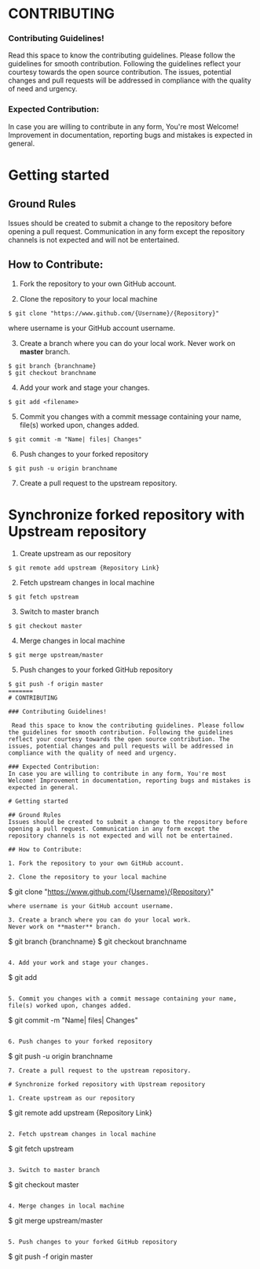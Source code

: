 
# CONTRIBUTING

### Contributing Guidelines!

 Read this space to know the contributing guidelines. Please follow the guidelines for smooth contribution. Following the guidelines reflect your courtesy towards the open source contribution. The issues, potential changes and pull requests will be addressed in compliance with the quality of need and urgency.  

### Expected Contribution:
In case you are willing to contribute in any form, You're most Welcome! Improvement in documentation, reporting bugs and mistakes is expected in general.

# Getting started

## Ground Rules
Issues should be created to submit a change to the repository before opening a pull request. Communication in any form except the repository channels is not expected and will not be entertained.

## How to Contribute:

1. Fork the repository to your own GitHub account.

2. Clone the repository to your local machine
```
$ git clone "https://www.github.com/{Username}/{Repository}"
```
where username is your GitHub account username.

3. Create a branch where you can do your local work.
Never work on **master** branch.
```
$ git branch {branchname}
$ git checkout branchname
```

4. Add your work and stage your changes.
```
$ git add <filename>
```

5. Commit you changes with a commit message containing your name, file(s) worked upon, changes added.
```
$ git commit -m "Name| files| Changes"
```

6. Push changes to your forked repository
```
$ git push -u origin branchname
```
7. Create a pull request to the upstream repository.

# Synchronize forked repository with Upstream repository

1. Create upstream as our repository
```
$ git remote add upstream {Repository Link}
```

2. Fetch upstream changes in local machine
```
$ git fetch upstream
```

3. Switch to master branch
```
$ git checkout master
```

4. Merge changes in local machine
```
$ git merge upstream/master
```

5. Push changes to your forked GitHub repository
```
$ git push -f origin master
=======
# CONTRIBUTING

### Contributing Guidelines!

 Read this space to know the contributing guidelines. Please follow the guidelines for smooth contribution. Following the guidelines reflect your courtesy towards the open source contribution. The issues, potential changes and pull requests will be addressed in compliance with the quality of need and urgency.  

### Expected Contribution:
In case you are willing to contribute in any form, You're most Welcome! Improvement in documentation, reporting bugs and mistakes is expected in general.

# Getting started

## Ground Rules
Issues should be created to submit a change to the repository before opening a pull request. Communication in any form except the repository channels is not expected and will not be entertained.

## How to Contribute:

1. Fork the repository to your own GitHub account.

2. Clone the repository to your local machine
```
$ git clone "https://www.github.com/{Username}/{Repository}"
```
where username is your GitHub account username.

3. Create a branch where you can do your local work.
Never work on **master** branch.
```
$ git branch {branchname}
$ git checkout branchname
```

4. Add your work and stage your changes.
```
$ git add <filename>
```

5. Commit you changes with a commit message containing your name, file(s) worked upon, changes added.
```
$ git commit -m "Name| files| Changes"
```

6. Push changes to your forked repository
```
$ git push -u origin branchname
```
7. Create a pull request to the upstream repository.

# Synchronize forked repository with Upstream repository

1. Create upstream as our repository
```
$ git remote add upstream {Repository Link}
```

2. Fetch upstream changes in local machine
```
$ git fetch upstream
```

3. Switch to master branch
```
$ git checkout master
```

4. Merge changes in local machine
```
$ git merge upstream/master
```

5. Push changes to your forked GitHub repository
```
$ git push -f origin master

```